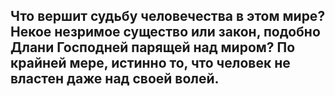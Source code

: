 ## Что вершит судьбу человечества в этом мире? Некое незримое существо или закон, подобно Длани Господней парящей над миром? По крайней мере, истинно то, что человек не властен даже над своей волей.

<!--# Синие💙 волосы💭 – Аомине🙋‍♂ Дайки🏀
# Не напрягайся🎲, будь🥺 только😔 без🚫 паники💢
# Моя точность,🧿она ни с чем📴не сравнима✨, о😮
# Ты попал🪦в игру🎮- Шинтаро Мидорима❇
# Закинул данк🤾‍♂- попадаю точно✔в цель🎯
# Это битва🥊поколений,🤼‍♂каждая💯игра - дуэль🔫
# Снова⏱ летит✈ взрывной☄ пас🏀, я не могу🚫 перехватить😔
# Смотри👀 бросок💅-мираж🏜, Тецу🙆‍♂ хочет😪 победить🏆


# Мои🙋‍♂ приказы📇 абсолютны💯, ты👦 уже не воин🤺
# Знай🧠 своё место🚮, свысока🏔 смотреть👀 ты не достоин🚫
# Хочешь🥶 увидеть👀 мои силы✊? Покажу👁 тебе-е-е🦾
# Но🤨 почему🥺 ты на коленях🦵 Рёта Кисе🙇🏻‍♂?
# Что значит🤨? Вопрос❔ был пожелать🌠 удачи🍀
# Сокрушу💢 вас🐑 в расплох💭
# Неважно😑, что придумает💡из вас каждый🤪
# Один⃣ только мой взгляд👁 и я🙋‍♂ вернулся🔙 дважды⃣
# Все🖖 мои пальцы👋 – полученный травмы🩹
# Некоронованный⛔ король🤴, осознай😲, как ему тяжко🤕
# Каждую игру🎮 Киёши засолить🧂 намерен😈
# Но 🦋несмотря🙈 на скилл🤾‍♂, лишь команде👬 своей верен😊
# Властелин👑защиты🛡- это Мурасакибара💦
# Не❌ любитель❤баскетбола🏀, но так больно😖от провала😥
# Аомине🥰на площадке🤭 – застывает🧊время⌛
# это все😆талант,🤪гениальность -🧠его бремя🐓


# Синие💙 волосы💭 – Аомине🙋‍♂ Дайки🏀
# Не напрягайся🎲, будь🥺 только😔 без🚫 паники💢
# Моя точность,🧿она ни с чем📴не сравнима✨
# Ты попал🪦в игру🎮- Шинтаро Мидорима❇
# Закинул данк🤾‍♂- попадаю точно✔в цель🎯
# Это битва🥊поколений,🤼‍♂каждая💯игра - дуэль🔫
# Снова⏱ летит✈ взрывной☄ пас🏀, я не могу🚫 перехватить😔
# Смотри👀 бросок💅-мираж🏜, Тецу🙆‍♂ хочет😪 победить🏆
# Синие💙 волосы💭 – Аомине🙋‍♂ Дайки🏀
# Не напрягайся🎲, будь🥺 только😔 без🚫 паники💢
# Моя точность,🧿она ни с чем📴не сравнима✨
# Ты попал🪦в игру🎮- Шинтаро Мидорима❇
# Закинул данк🤾‍♂- попадаю точно✔в цель🎯
# Это битва🥊поколений,🤼‍♂каждая💯игра - дуэль🔫
# Снова⏱ летит✈ взрывной☄ пас🏀, я не могу🚫 перехватить😔
# Смотри👀 бросок💅-мираж🏜, Тецу🙆‍♂ хочет😪 победить🏆


**secxndary/secxndary** is a ✨ _special_ ✨ repository because its `README.md` (this file) appears on your GitHub profile.

Here are some ideas to get you started:

- 🔭 I’m currently working on ...
- 🌱 I’m currently learning ...
- 👯 I’m looking to collaborate on ...
- 🤔 I’m looking for help with ...
- 💬 Ask me about ...
- 📫 How to reach me: ...
- 😄 Pronouns: ...
- ⚡ Fun fact: ...
-->
